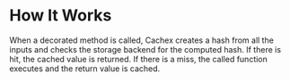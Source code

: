 # How It Works
When a decorated method is called, Cachex creates a hash from all the inputs and checks the storage backend for the computed hash. If there is hit, the cached value is returned. If there is a miss, the called function executes and the return value is cached.